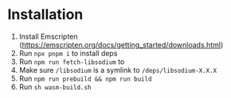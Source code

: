 # Installation

1. Install Emscripten (https://emscripten.org/docs/getting_started/downloads.html)
2. Run `npx pnpm i` to install deps
2. Run `npm run fetch-libsodium` to
3. Make sure `/libsodium` is a symlink to `/deps/libsodium-X.X.X`
4. Run `npm run prebuild && npm run build`
5. Run `sh wasm-build.sh`